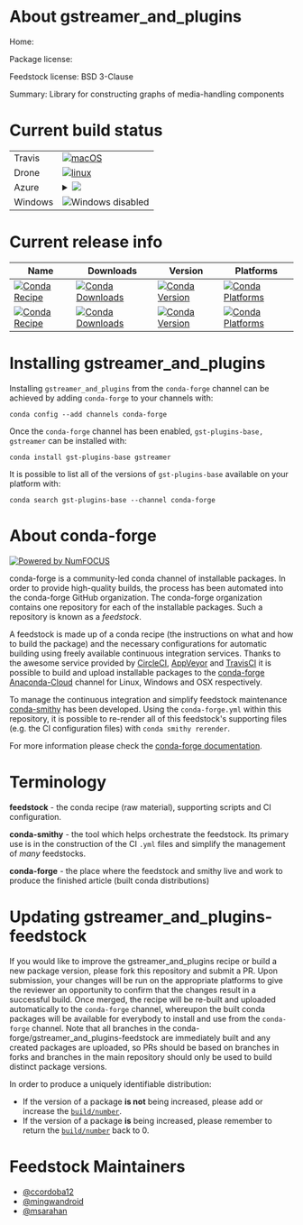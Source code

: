 About gstreamer_and_plugins
===========================

Home:

Package license:

Feedstock license: BSD 3-Clause

Summary: Library for constructing graphs of media-handling components



Current build status
====================


<table><tr>
    <td>Travis</td>
    <td>
      <a href="https://travis-ci.com/conda-forge/gstreamer-feedstock">
        <img alt="macOS" src="https://img.shields.io/travis/com/conda-forge/gstreamer-feedstock/master.svg?label=macOS">
      </a>
    </td>
  </tr><tr>
    <td>Drone</td>
    <td>
      <a href="https://cloud.drone.io/conda-forge/gstreamer-feedstock">
        <img alt="linux" src="https://img.shields.io/drone/build/conda-forge/master.svg?label=Linux">
      </a>
    </td>
  </tr>

  <tr>
    <td>Azure</td>
    <td>
      <details>
        <summary>
          <a href="https://dev.azure.com/conda-forge/feedstock-builds/_build/latest?definitionId=394&branchName=master">
            <img src="https://dev.azure.com/conda-forge/feedstock-builds/_apis/build/status/gstreamer-feedstock?branchName=master">
          </a>
        </summary>
        <table>
          <thead><tr><th>Variant</th><th>Status</th></tr></thead>
          <tbody><tr>
              <td>linux_aarch64_target_platformlinux-aarch64</td>
              <td>
                <a href="https://dev.azure.com/conda-forge/feedstock-builds/_build/latest?definitionId=394&branchName=master">
                  <img src="https://dev.azure.com/conda-forge/feedstock-builds/_apis/build/status/gstreamer-feedstock?branchName=master&jobName=linux&configuration=linux_aarch64_target_platformlinux-aarch64" alt="variant">
                </a>
              </td>
            </tr><tr>
              <td>linux_ppc64le_target_platformlinux-ppc64le</td>
              <td>
                <a href="https://dev.azure.com/conda-forge/feedstock-builds/_build/latest?definitionId=394&branchName=master">
                  <img src="https://dev.azure.com/conda-forge/feedstock-builds/_apis/build/status/gstreamer-feedstock?branchName=master&jobName=linux&configuration=linux_ppc64le_target_platformlinux-ppc64le" alt="variant">
                </a>
              </td>
            </tr><tr>
              <td>linux_target_platformlinux-64</td>
              <td>
                <a href="https://dev.azure.com/conda-forge/feedstock-builds/_build/latest?definitionId=394&branchName=master">
                  <img src="https://dev.azure.com/conda-forge/feedstock-builds/_apis/build/status/gstreamer-feedstock?branchName=master&jobName=linux&configuration=linux_target_platformlinux-64" alt="variant">
                </a>
              </td>
            </tr><tr>
              <td>osx_target_platformosx-64</td>
              <td>
                <a href="https://dev.azure.com/conda-forge/feedstock-builds/_build/latest?definitionId=394&branchName=master">
                  <img src="https://dev.azure.com/conda-forge/feedstock-builds/_apis/build/status/gstreamer-feedstock?branchName=master&jobName=osx&configuration=osx_target_platformosx-64" alt="variant">
                </a>
              </td>
            </tr>
          </tbody>
        </table>
      </details>
    </td>
  </tr>
  <tr>
    <td>Windows</td>
    <td>
      <img src="https://img.shields.io/badge/Windows-disabled-lightgrey.svg" alt="Windows disabled">
    </td>
  </tr>
</table>

Current release info
====================

| Name | Downloads | Version | Platforms |
| --- | --- | --- | --- |
| [![Conda Recipe](https://img.shields.io/badge/recipe-gst--plugins--base-green.svg)](https://anaconda.org/conda-forge/gst-plugins-base) | [![Conda Downloads](https://img.shields.io/conda/dn/conda-forge/gst-plugins-base.svg)](https://anaconda.org/conda-forge/gst-plugins-base) | [![Conda Version](https://img.shields.io/conda/vn/conda-forge/gst-plugins-base.svg)](https://anaconda.org/conda-forge/gst-plugins-base) | [![Conda Platforms](https://img.shields.io/conda/pn/conda-forge/gst-plugins-base.svg)](https://anaconda.org/conda-forge/gst-plugins-base) |
| [![Conda Recipe](https://img.shields.io/badge/recipe-gstreamer-green.svg)](https://anaconda.org/conda-forge/gstreamer) | [![Conda Downloads](https://img.shields.io/conda/dn/conda-forge/gstreamer.svg)](https://anaconda.org/conda-forge/gstreamer) | [![Conda Version](https://img.shields.io/conda/vn/conda-forge/gstreamer.svg)](https://anaconda.org/conda-forge/gstreamer) | [![Conda Platforms](https://img.shields.io/conda/pn/conda-forge/gstreamer.svg)](https://anaconda.org/conda-forge/gstreamer) |

Installing gstreamer_and_plugins
================================

Installing `gstreamer_and_plugins` from the `conda-forge` channel can be achieved by adding `conda-forge` to your channels with:

```
conda config --add channels conda-forge
```

Once the `conda-forge` channel has been enabled, `gst-plugins-base, gstreamer` can be installed with:

```
conda install gst-plugins-base gstreamer
```

It is possible to list all of the versions of `gst-plugins-base` available on your platform with:

```
conda search gst-plugins-base --channel conda-forge
```


About conda-forge
=================

[![Powered by NumFOCUS](https://img.shields.io/badge/powered%20by-NumFOCUS-orange.svg?style=flat&colorA=E1523D&colorB=007D8A)](http://numfocus.org)

conda-forge is a community-led conda channel of installable packages.
In order to provide high-quality builds, the process has been automated into the
conda-forge GitHub organization. The conda-forge organization contains one repository
for each of the installable packages. Such a repository is known as a *feedstock*.

A feedstock is made up of a conda recipe (the instructions on what and how to build
the package) and the necessary configurations for automatic building using freely
available continuous integration services. Thanks to the awesome service provided by
[CircleCI](https://circleci.com/), [AppVeyor](https://www.appveyor.com/)
and [TravisCI](https://travis-ci.com/) it is possible to build and upload installable
packages to the [conda-forge](https://anaconda.org/conda-forge)
[Anaconda-Cloud](https://anaconda.org/) channel for Linux, Windows and OSX respectively.

To manage the continuous integration and simplify feedstock maintenance
[conda-smithy](https://github.com/conda-forge/conda-smithy) has been developed.
Using the ``conda-forge.yml`` within this repository, it is possible to re-render all of
this feedstock's supporting files (e.g. the CI configuration files) with ``conda smithy rerender``.

For more information please check the [conda-forge documentation](https://conda-forge.org/docs/).

Terminology
===========

**feedstock** - the conda recipe (raw material), supporting scripts and CI configuration.

**conda-smithy** - the tool which helps orchestrate the feedstock.
                   Its primary use is in the construction of the CI ``.yml`` files
                   and simplify the management of *many* feedstocks.

**conda-forge** - the place where the feedstock and smithy live and work to
                  produce the finished article (built conda distributions)


Updating gstreamer_and_plugins-feedstock
========================================

If you would like to improve the gstreamer_and_plugins recipe or build a new
package version, please fork this repository and submit a PR. Upon submission,
your changes will be run on the appropriate platforms to give the reviewer an
opportunity to confirm that the changes result in a successful build. Once
merged, the recipe will be re-built and uploaded automatically to the
`conda-forge` channel, whereupon the built conda packages will be available for
everybody to install and use from the `conda-forge` channel.
Note that all branches in the conda-forge/gstreamer_and_plugins-feedstock are
immediately built and any created packages are uploaded, so PRs should be based
on branches in forks and branches in the main repository should only be used to
build distinct package versions.

In order to produce a uniquely identifiable distribution:
 * If the version of a package **is not** being increased, please add or increase
   the [``build/number``](https://conda.io/docs/user-guide/tasks/build-packages/define-metadata.html#build-number-and-string).
 * If the version of a package **is** being increased, please remember to return
   the [``build/number``](https://conda.io/docs/user-guide/tasks/build-packages/define-metadata.html#build-number-and-string)
   back to 0.

Feedstock Maintainers
=====================

* [@ccordoba12](https://github.com/ccordoba12/)
* [@mingwandroid](https://github.com/mingwandroid/)
* [@msarahan](https://github.com/msarahan/)

